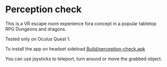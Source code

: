 # Perception check
This is a VR escape room experience fora concept in a popular tabletop RPG Dungeons and dragons.

Tested only on Oculus Quest 1.

To install the app on headset sideload [Build/perception-check.apk]()

You can use joysticks to teleport, turn around or move the grabbed object.
